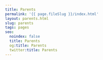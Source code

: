 ```yaml
---
title: Parents
permalink: '{{ page.fileSlug }}/index.html'
layout: parents.html
slug: parents
tags: pages
seo:
  noindex: false
  title: Parents
  og:title: Parents
  twitter:title: Parents
---
```




